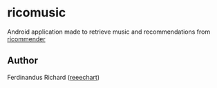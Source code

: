 # ricomusic

Android application made to retrieve music and recommendations from [ricommender](https://github.com/reeechart/ricommender)

## Author

Ferdinandus Richard ([reeechart](https://github.com/reeechart))
